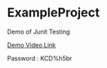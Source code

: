 # ExampleProject
Demo of Junit Testing

[Demo Video Link](https://asu.zoom.us/rec/share/MBQoib8gxFxAQvyV74wW5jo5v3oBug_rJ-gfeWu1dXGM6TLNJ1JQLdnwD4rUNRp3.UchWPRxlSH-NOtFh?startTime=1603998133000)

Password : KCD%h5br
